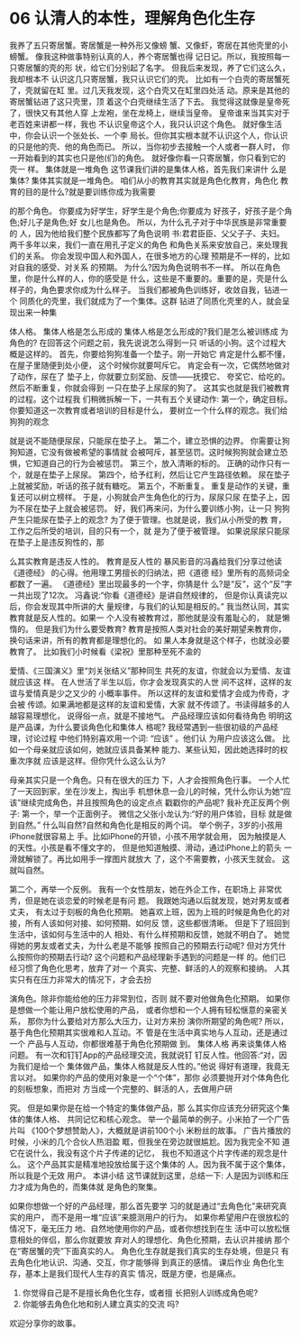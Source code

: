 # 06 认清人的本性，理解角色化生存

我养了五只寄居蟹。寄居蟹是一种外形又像螃 蟹、又像虾，寄居在其他壳里的小螃蟹。 像我这种做事特别认真的人，养个寄居蟹也得 记日记。所以，我按照每一只寄居蟹的壳的形 状，给它们分别起了名字。 但我后来发现，养了它们这么久，我却根本不 认识这几只寄居蟹，我只认识它们的壳。 比如有一个白壳的寄居蟹死了，壳就留在缸 里。过几天我发现，这个白壳又在缸里四处活 动。原来是其他的寄居蟹钻进了这只壳里，顶
 着这个白壳继续生活了下去。 我觉得这就像是皇帝死了，很快又有其他人穿 上龙袍，坐在龙椅上，继续当皇帝。 皇帝谁来当其实对于老百姓来讲都一样，我也 不认识皇帝这个人，我只认识这个角色。 就好像生活中，你会认识一个张处长、一个李 局长。但你其实根本就不认识这个人，你认识 的只是他的壳、他的角色而已。 所以，当你初步去接触一个人或者一群人时， 你一开始看到的其实也只是他(们)的角色。 就好像你看一只寄居蟹，你只看到它的壳一 样。
集体就是一堆角色 这节课我们讲的是集体人格，首先我们来讲什 么是集体?
集体其实就是一堆角色。 咱们从小的教育其实就是角色化教育，角色化 教育的目的是什么?就是要训练你成为我需要

 的那个角色。 你要成为好学生，好学生是个角色;你要成为 好孩子，好孩子是个角色;好儿子是角色;好 女儿也是角色。 所以，为什么孔子对于中华民族是非常重要的 人，因为他给我们整个民族都写了角色说明 书:君君臣臣、父父子子、夫妇。 两千多年以来，我们一直在用孔子定义的角色 和角色关系来安放自己，来处理我们的关系。 你会发现中国人和外国人，在很多地方的心理 预期是不一样的，比如对自我的感受、对关系 的预期。
为什么?因为角色说明书不一样。 所以在角色里，你是什么样的人，你的感受是 什么，这些是不重要的。重要的是，壳是什么 样子的，角色要求你成为什么样子。 当我们都被角色训练好，收敛自我，钻进一个 同质化的壳里，我们就成为了一个集体。这群 钻进了同质化壳里的人，就会呈现出来一种集

 体人格。
集体人格是怎么形成的 集体人格是怎么形成的?我们是怎么被训练成 为角色的? 在回答这个问题之前，我先说说怎么得到一只 听话的小狗。这个过程大概是这样的。 首先，你要给狗狗准备一个垫子。刚一开始它 肯定是什么都不懂，在屋子里随便到处小便， 这个时候你就要呵斥它。 肯定会有一次，它偶然地做对了动作，尿在了 垫子上，你就要立刻奖励、反馈——抚摸它、 夸奖它、给吃的。然后不断重复，你就会得到 一只在垫子上尿尿的狗了。 这其实也就是我们被教育的过程。这个过程我 们稍微拆解一下，一共有五个关键动作: 第一个，确定目标。 你要知道这一次教育或者培训的目标是什么， 要树立一个什么样的观念。我们给狗狗的观念

 就是说不能随便尿尿，只能尿在垫子上。 第二个，建立恐惧的边界。 你需要让狗狗知道，它没有做被希望的事情就 会被呵斥，甚至惩罚。这时候狗狗就会建立恐 惧，它知道自己的行为会被惩罚。 第三个，放入清晰的标的。 正确的动作只有一个，就是在垫子上尿尿。 第四个，给予红利，然后让它产生路径依赖。 尿在垫子上就被奖励，听话的孩子就有糖吃。 第五个，不断重复。 重复是动作的关键，重复还可以树立榜样。 于是，小狗就会产生角色化的行为，尿尿只尿 在垫子上，因为不尿在垫子上就会被惩罚。 好，我们再来问，为什么要训练小狗，让一只 狗狗产生只能尿在垫子上的观念? 为了便于管理。也就是说，我们从小所受的教 育，工作之后所受的培训，目的只有一个，就 是为了便于被管理。 如果说尿尿只能尿在垫子上是违反狗性的，那

 么其实教育是违反人性的。
教育是反人性的 暴风影音的冯鑫给我们分享过他读《道德经》 的心得。他用理工男擅长的归纳法，把《道德 经》里所有的高频词全都数了一遍。 《道德经》里出现最多的一个字，你猜是什 么?是“反”，这个“反”字一共出现了12次。 冯鑫说:“你看《道德经》是讲自然规律的， 但是你认真读完以后，你会发现其中所讲的大 量规律，与我们的认知是相反的。” 我当然认同，其实教育就是反人性的。如果一 个人没有被教育过，那他就是没有羞耻心的， 就是懒惰的。
但是我们为什么要受教育? 教育是按照人类对社会的美好期望来教育你， 换句话来讲，所有的教育都是理想化的。 如 果人本身就是这个样子，也就没必要教育了。 比如我们小时候看《梁祝》里那种至死不渝的

 爱情、《三国演义》里“刘关张结义”那种同生 共死的友谊，你就会以为爱情、友谊就应该这 样。 在人世活了半生以后，你才会发现真实的人世 间不这样，这样的友谊与爱情真是少之又少的 小概率事件。 所以这样的友谊和爱情才会成为传奇，才会被 传颂。如果满地都是这样的友谊和爱情，大家 就不传颂了。书读得越多的人越容易理想化， 说得俗一点，就是不接地气。 产品经理应该如何看待角色 明明这是产品课，为什么要谈角色化和集体人 格呢? 我经常遇到一些很初级的产品经理，讨论过程 中他们特别喜欢用一个词: “应该” 。他们认 为用户应该这么做。 比如一个母亲就应该如何，她就应该具备某种 能力、某些认知，因此她选择时的权重次序就 应该是这样。但你凭什么这么认为?

 母亲其实只是一个角色。只有在很大的压力 下，人才会按照角色行事。 一个人忙了一天回到家，坐在沙发上，掏出手 机想休息一会儿的时候，凭什么你认为她“应 该”继续完成角色，并且按照角色的设定点点 戳戳你的产品呢?
我补充正反两个例子: 第一个，举一个正面例子。 微信之父张小龙认为:“好的用户体验，目标 就是做到自然。” 什么叫自然?自然和角色化是相反的两个词。 举个例子，3岁的小孩用iPhone就很容易上 手。比如iPhone的开锁，小孩不用学就会用， 因为触摸是人的天性。小孩是看不懂文字的， 但是他知道触摸、滑动，通过iPhone上的箭头 一滑就解锁了。再比如用手一撑图片就放大 了，这个不需要教，小孩天生就会。 这就叫自然。

 第二个，再举一个反例。 我有一个女性朋友，她在外企工作，在职场上 非常优秀，但是她在谈恋爱的时候老是有问 题。 我跟她沟通以后就发现，她对男友或者丈夫， 有太过于刻板的角色化预期。 她喜欢上班，因为上班的时候是角色化的对 接，所有人该如何对接、如何预期、如何反 馈，这些都很清晰。 但是下了班回到生活中，该如何与生活中的人 相处、有什么样预期和反馈，她就不明白了。 她觉得她的男友或者丈夫，为什么老是不能够 按照自己的预期去行动呢? 但对方凭什么按照你的预期去行动? 这个问题和产品经理新手遇到的问题是一样 的。他们已经习惯了角色化思考，放弃了对一 个真实、完整、鲜活的人的观察和接纳。 人其实只有在压力非常大的情况下，才会去扮

 演角色。除非你能给他的压力非常到位，否则 就不要对他做角色化预期。 如果你是想做一个能让用户放松使用的产品， 或者你想和一个人拥有轻松惬意的亲密关系， 那你为什么要给对方那么大压力，让对方来扮 演你所期望的角色呢? 所以，基于角色化预期其实很难和人互动。不 管是在生活中真实地与人互动，还是通过一个 产品与人互动，你都很难基于角色化预期做 到。
集体人格
再来谈集体人格问题。 有一次和钉钉App的产品经理交流，我就说钉 钉反人性。他回答:“对，因为我们是给一个 集体做产品，集体人格就是反人性的。”他说 得好有道理，我竟无言以对。 如果你的产品的使用对象是一个“个体”，那你 必须要抛开对个体角色化的刻板想象，而把对 方当成一个完整的、鲜活的人，去做用户研

 究。 但是如果你是在给一个特定的集体做产品，那 么其实你应该充分研究这个集体的集体人格、 共同记忆和核心观念。 举一个最简单的例子。小米拍了一个广告片叫 《100个梦想赞助人》，大概就是讲前100个小 米粉丝的故事。 广告片播放的时候，小米的几个合伙人热泪盈 眶，但我坐在旁边就很尴尬。因为我完全不知 道它在说什么，我没有这个片子传递的记忆， 我也不知道这个片字传递的观念是什么。 这个产品其实是精准地投放给属于这个集体的 人。因为我不属于这个集体，所以我是个无效 用户。
本讲小结
这节课就到这里，总结一下: 人是因为训练和压力才成为角色的，而集体就 是角色的聚集。

 如果你想做一个好的产品经理，那么首先要学 习的就是通过“去角色化”来研究真实的用户， 而不是用一堆“应该”来臆测用户的行为。 如果你希望用户在很放松的情况下，毫无压力 地、自然地使用你的产品，或者你想找到在生 活中可以放松惬意相处的伴侣，那么你就要放 弃对人的理想化、角色化预期，去认识并接纳 那个在“寄居蟹的壳”下面真实的人。 角色化生存就是我们真实的生存处境，但是只 有去角色化地认识、沟通、交互，你才能够得 到真正的感情。
课后作业 角色化生存，基本上是我们现代人生存的真实 情况，既是方便，也是痛点。
1. 你觉得自己是不是擅长角色化生存，或者擅 长把别人训练成角色呢?
2. 你能够去角色化地和别人建立真实的交流 吗?

欢迎分享你的故事。